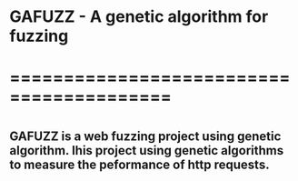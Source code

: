 # GAFUZZ - A genetic algorithm for fuzzing
# =========================================
#
## GAFUZZ is a web fuzzing project using genetic algorithm. Ihis project using genetic algorithms to measure the peformance of http requests.